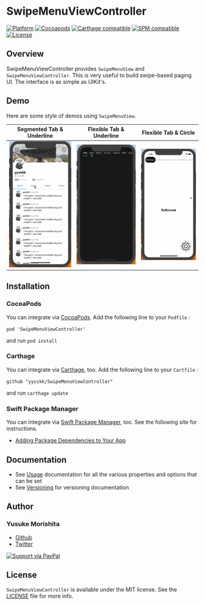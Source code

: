 # SwipeMenuViewController

[![Platform](http://img.shields.io/badge/platform-iOS-blue.svg?style=for-the-badge)](https://developer.apple.com/iphone/index.action)
[![Cocoapods](https://img.shields.io/badge/Cocoapods-compatible-brightgreen.svg?style=for-the-badge)](https://img.shields.io/badge/Cocoapods-compatible-brightgreen.svg)
[![Carthage compatible](https://img.shields.io/badge/Carthage-Compatible-brightgreen.svg?style=for-the-badge)](https://github.com/Carthage/Carthage)
[![SPM compatible](https://img.shields.io/badge/SPM-Compatible-brightgreen.svg?style=for-the-badge)](https://github.com/apple/swift-package-manager)
[![License](http://img.shields.io/badge/license-MIT-lightgrey.svg?style=for-the-badge)](http://mit-license.org)

## Overview
SwipeMenuViewController provides `SwipeMenuView` and `SwipeMenuViewController`.
This is very useful to build swipe-based paging UI.
The interface is as simple as UIKit's.

## Demo
Here are some style of demos using `SwipeMenuView`.

| Segmented Tab &  Underline | Flexible Tab &  Underline | Flexible Tab & Circle |
|:---:|:---:|:---:|
| <img src="https://github.com/yysskk/Assets/blob/master/SwipeMenuViewController/demo_segmented_underline.gif"> | <img src="https://github.com/yysskk/Assets/blob/master/SwipeMenuViewController/demo_flexible_underline.gif"> | <img src="https://github.com/yysskk/Assets/blob/master/SwipeMenuViewController/demo_flexible_circle.gif"> | 

## Installation
### CocoaPods
You can integrate via [CocoaPods](https://cocoapods.org).
Add the following line to your `Podfile` :

```
pod 'SwipeMenuViewController'
```

and run `pod install`

### Carthage

You can integrate via [Carthage](https://github.com/carthage/carthage), too.
Add the following line to your `Cartfile` :

```
github "yysskk/SwipeMenuViewController"
```

and run `carthage update`

### Swift Package Manager

You can integrate via [Swift Package Manager](https://github.com/apple/swift-package-manager), too.
See the following site for instructions.

- [Adding Package Dependencies to Your App](https://developer.apple.com/documentation/xcode/adding_package_dependencies_to_your_app)

## Documentation
- See [Usage](Documentation/Usage.md) documentation for all the various properties and options that can be set
- See [Versioning](Documentaion/Versioning.md) for versioning documentation

## Author
### Yusuke Morishita
- [Github](https://github.com/yysskk)
- [Twitter](https://twitter.com/_yysskk)

[![Support via PayPal](https://cdn.rawgit.com/twolfson/paypal-github-button/1.0.0/dist/button.svg)](https://www.paypal.me/yysskk/980jpy)

## License
`SwipeMenuViewController` is available under the MIT license. See the [LICENSE](./LICENSE) file for more info.
